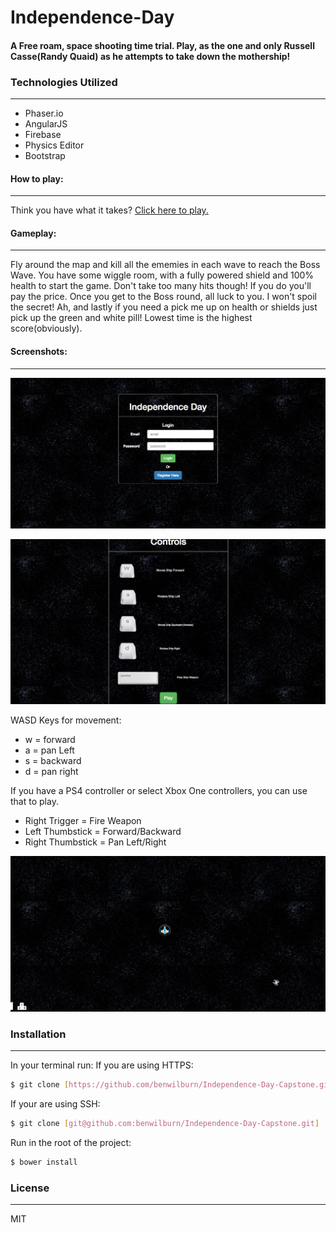 # Independence-Day
#### A Free roam, space shooting time trial. Play, as the one and only Russell Casse(Randy Quaid) as he attempts to take down the mothership!

### Technologies Utilized
---
  - Phaser.io
  - AngularJS
  - Firebase
  - Physics Editor
  - Bootstrap

#### How to play:
---
Think you have what it takes? [Click here to play.](https://benwilburn.com/independence-Day-Capstone)

#### Gameplay:
---
Fly around the map and kill all the ememies in each wave to reach the Boss Wave. You have some wiggle room, with a fully powered shield and 100% health to start the game. Don't take too many hits though! If you do you'll pay the price. Once you get to the Boss round, all luck to you. I won't spoil the secret! Ah, and lastly if you need a pick me up on health or shields just pick up the green and white pill! Lowest time is the highest score(obviously).

#### Screenshots:
---
![Login](src/assets/LoginScreenshot.png)

![Controls](src/assets/ControlsScreenshot.png)

WASD Keys for movement:
- w = forward
- a = pan Left
- s = backward
- d = pan right

If you have a PS4 controller or select Xbox One controllers, you can use that to play.
- Right Trigger = Fire Weapon
- Left Thumbstick = Forward/Backward
- Right Thumbstick = Pan Left/Right

![Gameplay](src/assets/GameplayScreenshot.png)

### Installation
---
In your terminal run:
If you are using HTTPS:
```sh
$ git clone [https://github.com/benwilburn/Independence-Day-Capstone.git]
```
If your are using SSH:
```sh
$ git clone [git@github.com:benwilburn/Independence-Day-Capstone.git]
```

Run in the root of the project:
```sh
$ bower install
```

### License
---

MIT
